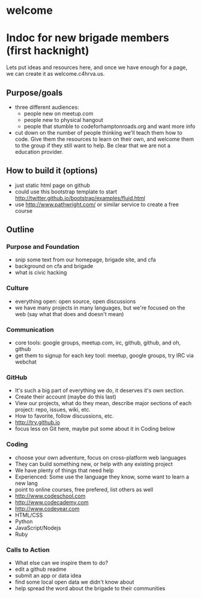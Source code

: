 # welcome
Indoc for new brigade members (first hacknight)
=======

Lets put ideas and resources here, and once we have enough for a page, we can create it as welcome.c4hrva.us.

## Purpose/goals
 * three different audiences: 
    * people new on meetup.com
    * people new to physical hangout
    * people that stumble to codeforhamptonroads.org and want more info
  * cut down on the number of people thinking we'll teach them how to code. Give them the resources to learn on their own, and welcome them to the group if they still want to help. Be clear that we are not a education provider.

## How to build it (options)
 * just static html page on github
 * could use this bootstrap template to start http://twitter.github.io/bootstrap/examples/fluid.html
 * use http://www.pathwright.com/ or similar service to create a free course

## Outline

### Purpose and Foundation
 * snip some text from our homepage, brigade site, and cfa
 * background on cfa and brigade
 * what is civic hacking

### Culture
 * everything open: open source, open discussions
 * we have many projects in many languages, but we're focused on the web (say what that does and doesn't mean)

### Communication
 * core tools: google groups, meetup.com, irc, github, github, and oh, github
 * get them to signup for each key tool: meetup, google groups, try IRC via webchat

### GitHub
 * It's such a big part of everything we do, it deserves it's own section.
 * Create their account (maybe do this last)
 * View our projects, what do they mean, describe major sections of each project: repo, issues, wiki, etc.
 * How to favorite, follow discussions, etc.
 * http://try.github.io
 * focus less on Git here, maybe put some about it in Coding below

### Coding
 * choose your own adventure, focus on cross-platform web languages
 * They can build something new, or help with any existing project
 * We have plenty of things that need help
 * Experienced: Some use the language they know, some want to learn a new lang
 * point to online courses, free prefered, list others as well 
 * http://www.codeschool.com
 * http://www.codecademy.com
 * http://www.codeyear.com
 * HTML/CSS
 * Python
 * JavaScript/Nodejs
 * Ruby

### Calls to Action
 * What else can we inspire them to do?
 * edit a github readme
 * submit an app or data idea
 * find some local open data we didn't know about
 * help spread the word about the brigade to their communities

